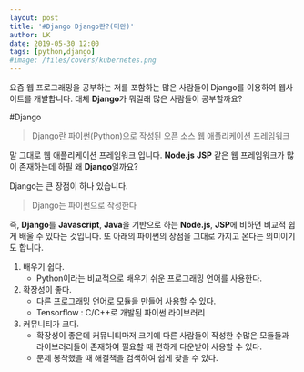 ```yaml
---
layout: post
title: '#Django Django란?(미완)'
author: LK
date: 2019-05-30 12:00
tags: [python,django]
#image: /files/covers/kubernetes.png
---
```


요즘 웹 프로그래밍을 공부하는 저를 포함하는 많은 사람들이 Django를 이용하여 웹사이트를 개발합니다.
대체 **Django**가 뭐길래 많은 사람들이 공부할까요?

#Django
> Django란 파이썬(Python)으로 작성된 오픈 소스 웹 애플리케이션 프레임워크

말 그대로 웹 애플리케이션 프레임워크 입니다.
**Node.js** **JSP** 같은 웹 프레임워크가 많이 존재하는데 하필 왜 **Django**일까요?

Django는 큰 장점이 하나 있습니다.
> Django는 파이썬으로 작성한다

즉, **Django**를 **Javascript**, **Java**을 기반으로 하는 **Node.js**, **JSP**에 비하면 비교적 쉽게 배울 수 있다는 것입니다.
또 아래의 파이썬의 장점을 그대로 가지고 온다는 의미이기도 합니다.
1. 배우기 쉽다.
   - Python이라는 비교적으로 배우기 쉬운 프로그래밍 언어를 사용한다.
2. 확장성이 좋다.
   - 다른 프로그래밍 언어로 모듈을 만들어 사용할 수 있다.
   - Tensorflow : C/C++로 개발된 파이썬 라이브러리
3. 커뮤니티가 크다.
   - 확장성이 좋은데 커뮤니티마저 크기에 다른 사람들이 작성한 수많은 모듈들과 라이브러리들이 존재하여 필요할 때 편하게 다운받아 사용할 수 있다.
   - 문제 봉착했을 때 해결책을 검색하여 쉽게 찾을 수 있다.
